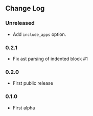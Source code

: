 ## Change Log

### Unreleased

- Add `include_apps` option.

### 0.2.1

- Fix ast parsing of indented block #1

### 0.2.0

- First public release

### 0.1.0

- First alpha
